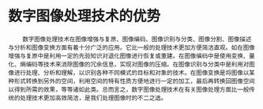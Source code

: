 # 数字图像处理技术的优势

        数字图像处理技术在图像增强与复原、图像编码、图像识别与分类、图像分割、图像描述与分析和图像变换方面有着十分广泛的应用。它比一般的处理技术更加方便简洁直观。如在图像增强与复原中是利用一定的先验知识对退化图像进行恢复或重建。在图像编码中是使用变换、量化、熵编码等技术来消除图像的冗余信息，实现对图像的压缩。在图像识别与分类中是利用对图像进行处理、分析和理解，以识别各种不同模式的目标和对象的技术。在图像变换是将图像以某种形式转换到另外的空间，利用空间的特有性质方便地进行一定的加工，最后再转换回图像空间以得到所需的效果，等等诸如此类。总而言之，数字图像处理技术在有关图像处理方面比一般传统的处理技术更加高效简洁，是我们处理图像时的不二之选。

